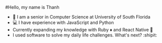 #Hello, my name is Thanh
  - :school: I am a senior in Computer Science at University of South Florida
  - :computer: I have experience with JavaScript and Python
  - Currently expanding my knowledge with Ruby :diamonds: and React Native :iphone:
  - I used software to solve my daily life challenges. What's next? :shipit:
